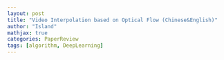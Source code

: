 ```yaml
---
layout: post
title: "Video Interpolation based on Optical Flow (Chinese&English)"
author: "Island"
mathjax: true
categories: PaperReview
tags: [algorithm, DeepLearning]
---
```

